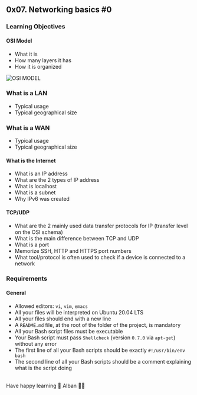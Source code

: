 ## 0x07. Networking basics #0

### Learning Objectives
 
#### OSI Model
- What it is
- How many layers it has
- How it is organized

<img src="https://s3.amazonaws.com/alx-intranet.hbtn.io/uploads/medias/2020/9/4b995d4f8078b44afa968d68a98035d2bd7e8fac.jpg?X-Amz-Algorithm=AWS4-HMAC-SHA256&X-Amz-Credential=AKIARDDGGGOUSBVO6H7D%2F20231005%2Fus-east-1%2Fs3%2Faws4_request&X-Amz-Date=20231005T083241Z&X-Amz-Expires=86400&X-Amz-SignedHeaders=host&X-Amz-Signature=adcdd5ff6dfbd6dbbc9da5de082d63cc098b54d70de922e1546c54ddea25ed0f" alt="OSI MODEL" />

### What is a LAN
- Typical usage
- Typical geographical size

### What is a WAN
- Typical usage
- Typical geographical size

#### What is the Internet
- What is an IP address
- What are the 2 types of IP address
- What is localhost
- What is a subnet
- Why IPv6 was created

#### TCP/UDP
- What are the 2 mainly used data transfer protocols for IP (transfer level on the OSI schema)
- What is the main difference between TCP and UDP
- What is a port
- Memorize SSH, HTTP and HTTPS port numbers
- What tool/protocol is often used to check if a device is connected to a network

### Requirements
#### General

- Allowed editors: `vi`, `vim`, `emacs`
- All your files will be interpreted on Ubuntu 20.04 LTS
- All your files should end with a new line
- A `README.md` file, at the root of the folder of the project, is mandatory
- All your Bash script files must be executable
- Your Bash script must pass `Shellcheck` (version `0.7.0` via `apt-get`) without any error
- The first line of all your Bash scripts should be exactly `#!/usr/bin/env bash`
- The second line of all your Bash scripts should be a comment explaining what is the script doing

<br>
Have happy learning 🚀 
Alban 🐱‍👤

